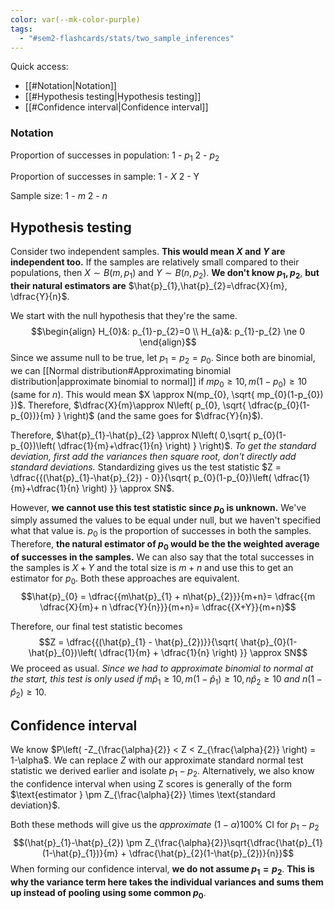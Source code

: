 ```yaml
---
color: var(--mk-color-purple)
tags:
  - "#sem2-flashcards/stats/two_sample_inferences"
---
```

Quick access:
- [[#Notation|Notation]]
- [[#Hypothesis testing|Hypothesis testing]]
- [[#Confidence interval|Confidence interval]]


### Notation
Proportion of successes in population:
1 - $p_{1}$
2 - $p_{2}$

Proportion of successes in sample:
1 - $X$
2 - Y

Sample size:
1 - $m$
2 - $n$

## Hypothesis testing
Consider two independent samples. **This would mean $X$ and $Y$ are independent too.** If the samples are relatively small compared to their populations, then $X\sim B(m, p_{1})$ and $Y\sim B(n,p_{2})$. **We don't know $p_{1},p_{2}$**, **but their natural estimators are** $\hat{p}_{1},\hat{p}_{2}=\dfrac{X}{m}, \dfrac{Y}{n}$.

We start with the null hypothesis that they're the same. $$\begin{align}
H_{0}&: p_{1}-p_{2}=0 \\
H_{a}&: p_{1}-p_{2} \ne 0
\end{align}$$
Since we assume null to be true, let $p_{1}=p_{2}=p_{0}$. Since both are binomial, we can [[Normal distribution#Approximating binomial distribution|approximate binomial to normal]] if $mp_{0} \geq 10, m(1-p_{0}) \geq 10$ (same for $n$). This would mean $X \approx N(mp_{0}, \sqrt{ mp_{0}(1-p_{0}) })$. Therefore, $\dfrac{X}{m}\approx N\left( p_{0}, \sqrt{ \dfrac{p_{0}(1-p_{0})}{m} } \right)$ (and the same goes for $\dfrac{Y}{n}$).

Therefore, $\hat{p}_{1}-\hat{p}_{2} \approx N\left( 0,\sqrt{ p_{0}(1-p_{0})\left( \dfrac{1}{m}+\dfrac{1}{n} \right) } \right)$. *To get the standard deviation, first add the variances then square root, don't directly add standard deviations.* Standardizing gives us the test statistic $Z = \dfrac{{(\hat{p}_{1}-\hat{p}_{2}) - 0}}{\sqrt{ p_{0}(1-p_{0})\left( \dfrac{1}{m}+\dfrac{1}{n} \right) }} \approx SN$.

However, **we cannot use this test statistic since $p_{0}$ is unknown.** We've simply assumed the values to be equal under null, but we haven't specified what that value is. $p_{0}$ is the proportion of successes in both the samples. Therefore, **the natural estimator of $p_{0}$ would be the the weighted average of successes in the samples.** We can also say that the total successes in the samples is $X+Y$ and the total size is $m+n$ and use this to get an estimator for $p_{0}$. Both these approaches are equivalent.
$$\hat{p}_{0} = \dfrac{{m\hat{p}_{1} + n\hat{p}_{2}}}{m+n}= \dfrac{{m \dfrac{X}{m}+ n \dfrac{Y}{n}}}{m+n}= \dfrac{{X+Y}}{m+n}$$

Therefore, our final test statistic becomes $$Z = \dfrac{{(\hat{p}_{1} - \hat{p}_{2})}}{\sqrt{ \hat{p}_{0}(1-\hat{p}_{0})\left( \dfrac{1}{m} + \dfrac{1}{n} \right) }} \approx SN$$
We proceed as usual. *Since we had to approximate binomial to normal at the start, this test is only used if* $m\hat{p}_{1}\geq 10, m(1-\hat{p}_{1}) \geq 10, n\hat{p}_{2} \geq 10$ *and* $n(1-\hat{p}_{2}) \geq 10$.

## Confidence interval
We know $P\left( -Z_{\frac{\alpha}{2}} < Z < Z_{\frac{\alpha}{2}} \right) = 1-\alpha$. We can replace $Z$ with our approximate standard normal test statistic we derived earlier and isolate $p_{1}-p_{2}$. Alternatively, we also know the confidence interval when using Z scores is generally of the form $\text{estimator } \pm Z_{\frac{\alpha}{2}} \times \text{standard deviation}$.

Both these methods will give us the *approximate* $(1-\alpha)100\%$ CI for $p_{1}-p_{2}$
$$(\hat{p}_{1}-\hat{p}_{2}) \pm Z_{\frac{\alpha}{2}}\sqrt{\dfrac{\hat{p}_{1}(1-\hat{p}_{1})}{m} + \dfrac{\hat{p}_{2}(1-\hat{p}_{2})}{n}}$$
When forming our confidence interval, **we do not assume $p_{1}=p_{2}$**. **This is why the variance term here takes the individual variances and sums them up instead of pooling using some common $p_{0}$**.